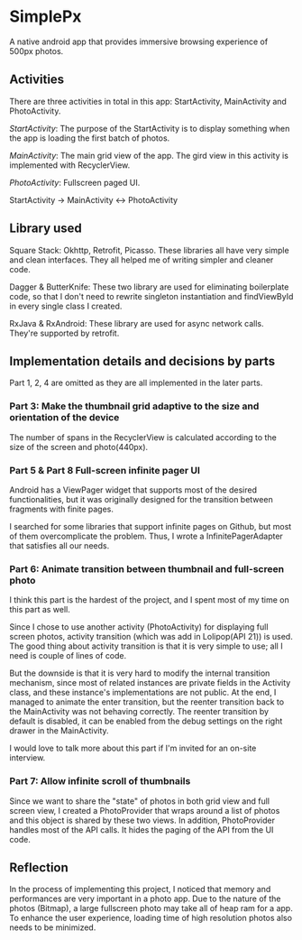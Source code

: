 SimplePx
========

A native android app that provides immersive browsing experience of 500px photos.

## Activities

There are three activities in total in this app: StartActivity, MainActivity and PhotoActivity.

*StartActivity*: The purpose of the StartActivity is to display something when the app is loading
the first batch of photos.

*MainActivity*: The main grid view of the app. The gird view in this activity is implemented with
RecyclerView.

*PhotoActivity*: Fullscreen paged UI.

StartActivity -> MainActivity <-> PhotoActivity

## Library used

Square Stack: Okhttp, Retrofit, Picasso. These libraries all have very simple and clean
interfaces. They all helped me of writing simpler and cleaner code.

Dagger & ButterKnife: These two library are used for eliminating boilerplate code, so that I don't
need to rewrite singleton instantiation and findViewById in every single class I created.

RxJava & RxAndroid: These library are used for async network calls. They're supported by retrofit.

## Implementation details and decisions by parts

Part 1, 2, 4 are omitted as they are all implemented in the later parts.

### Part 3: Make the thumbnail grid adaptive to the size and orientation of the device

The number of spans in the RecyclerView is calculated according to the size of the screen and
photo(440px).

### Part 5 & Part 8 Full-screen infinite pager UI

Android has a ViewPager widget that supports most of the desired functionalities, but it was
originally designed for the transition between fragments with finite pages.

I searched for some libraries that support infinite pages on Github,
but most of them overcomplicate the problem. Thus, I wrote a InfinitePagerAdapter that satisfies
all our needs.

### Part 6: Animate transition between thumbnail and full-screen photo

I think this part is the hardest of the project, and I spent most of my time on this part as well.

Since I chose to use another activity (PhotoActivity) for displaying full screen photos, activity
transition (which was add in Lolipop(API 21)) is used. The good thing about activity transition is
that it is very simple to use; all I need is couple of lines of code.

But the downside is that it is very hard to modify the internal transition mechanism, since most of
related instances are private fields in the Activity class, and these instance's implementations are
not public. At the end, I managed to animate the enter transition, but the reenter transition back
to the MainActivity was not behaving correctly. The reenter transition by default is disabled, it
can be enabled from the debug settings on the right drawer in the MainActivity.

I would love to talk more about this part if I'm invited for an on-site interview.

### Part 7: Allow infinite scroll of thumbnails

Since we want to share the "state" of photos in both grid view and full screen view, I created a
PhotoProvider that wraps around a list of photos and this object is shared by these two views.
In addition, PhotoProvider handles most of the API calls. It hides the paging of the API from the UI code.

## Reflection

In the process of implementing this project, I noticed that memory and performances are very
important in a photo app. Due to the nature of the photos (Bitmap), a large fullscreen photo may
take all of heap ram for a app. To enhance the user experience, loading time of high resolution
photos also needs to be minimized.

